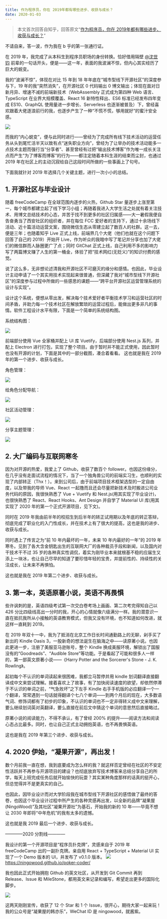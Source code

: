 ```yaml
---
title: 作为程序员，你在 2019年都有哪些进步、收获与成长？
date: 2020-01-03
---
```


> 本文首次回答自知乎，回答原文“[作为程序员，你在 2019年都有哪些进步、收获与成长？](https://www.zhihu.com/question/363043667/answer/961312815)”

不请自来，答一波，作为我在 b 乎的第一张通行证。

在 2019 年，我完成了从本科生到程序员职场的身份转换。恰好借用隔壁 [@沈世钧](https://www.zhihu.com/people/d069b25d6ca84652cb81ab3109572d90) 前辈的一句话开头，便是——这一年，表面的我波澜不惊，但内心其实经历了巨大的蜕变。

我的“波澜不惊”，体现在对比 15 年到 18 年年底在“城市型线下开源社区”的深度参与下，19 年的我“突然消失”，在开源社区 0 代码输出 0 博文输出；体现在面对日新月异、增速不减的前端新技术（WebAssembly 正式成为第四种 Web 语言、TypeScript 在业界大规模覆盖、React 16 新特性释出、ES6 标准已经发布四年变成 ES10、GraphQL 使用量进一步增长、Serverless 也逐渐被普及）下，曾经喜欢跟着大佬逐浪前行的我，也逐步产生了一种“不慌不慌，够用就好”的蜜汁安全感。

![](https://cdn.nlark.com/yuque/0/2020/png/86548/1578048093919-6faa2f79-7806-4385-8f83-6b4941ca4909.png#align=left&display=inline&height=239&margin=%5Bobject%20Object%5D&originHeight=682&originWidth=700&size=0&status=done&style=none&width=245)

而我的“内心蜕变”，便与此同时进行——曾经为了完成所有线下技术活动的运营任务从头到尾忙活半天以致有点“迷失职业方向”，曾经为了让举办的技术活动能多一点技术主题而强行当“分享者”、甚至曾经有过把“输出技术博客”作为唯一成长关注点而产生“为了博客而博客”的行为——都注定随着本科生涯的结束而尘封，也通过 2019 年在社区上的主动沉寂给自己这段时间所做的一些事画上了句号。

下面我就针对 2019 年选择几个关键主题，进行一次小小的总结。

## 1. 开源社区与毕业设计

随着 freeCodeCamp 在全球范围内逐步的火热，Github Star 量逐步上涨至第一，每个城市都建立起了线下学习小组；再随着我进入大学生活之处就有着关注技术、用博文总结技术的心态，并苦于找不到更多的社区归属感——大一暑假我便自告奋勇当了西安社区的组织者，并在每位 FCC 爱好者的支持下，通过十余场线下活动、近十篇活动运营文案，围绕微信生态从零建立起了数百人的社群。这一去，便是三年；也随着知乎 Live 正式上线，前端界几个大佬（他们也就在这个问题下回答了自己的 2019）开始开 Live，作为听众的我暗中写了笔记并分享也加了大佬们的微信群而人脉圈更广了点；同时 GitChat 正式上线，自己利用不多的影响力写了两篇博文赚了人生的第一桶金，体验了把“技术网红(无贬义)”的知识付费的感觉。

说了这么多，无非想论述清我和开源社区不可磨灭的缘分和感情。也因此，毕业设计主动申请了一个其实用技术实现起来很普通，但深藏了我对“城市型线下开源社区”的深度参与过程中所做的一些感思的课题——“跨平台开源社区运营管理系统的设计与实现”。

设计这个系统，便想从零出发，解决每个技术爱好者平衡技术学习和运营社区的时间矛盾，并助力每一个技术社区在解放繁琐的运营过程后，能做出更多非凡的事情。软件工程设计水平有限，下面是一个简单的系统结构图。

系统结构图：

![](https://cdn.nlark.com/yuque/0/2020/png/86548/1578048093916-00e8f797-5863-4c8b-8b0e-894c3655c3d3.png#align=left&display=inline&height=672&margin=%5Bobject%20Object%5D&originHeight=672&originWidth=720&size=0&status=done&style=none&width=720)

前端部分使用 Vue 全家桶并配上 UI 库 Vuetify，后端部分使用 Nest.js 系列，并配上 Electron 进行打包，实现了整个项目。由于暂时并不能正式使用，因此暂时也没有开源的计划，下面是其中的一部分截图，凑合着看看。
这也就是我在 2019 年的第一个进步、收获与成长。

角色管理：

![](https://cdn.nlark.com/yuque/0/2020/png/86548/1578048093912-27991ca0-a936-4e96-b0f4-b944e37e037c.png#align=left&display=inline&height=390&margin=%5Bobject%20Object%5D&originHeight=390&originWidth=720&size=0&status=done&style=none&width=720)

给角色分配导航：

![](https://cdn.nlark.com/yuque/0/2020/png/86548/1578048093920-90bf70df-4da1-4a94-b14f-0ab178e0698a.png#align=left&display=inline&height=385&margin=%5Bobject%20Object%5D&originHeight=385&originWidth=720&size=0&status=done&style=none&width=720)

社区活动管理：

![](https://cdn.nlark.com/yuque/0/2020/png/86548/1578048093913-37a19c48-8141-43ac-b2b0-6c165bc38fb2.png#align=left&display=inline&height=387&margin=%5Bobject%20Object%5D&originHeight=387&originWidth=720&size=0&status=done&style=none&width=720)

分享主题管理：

![](https://cdn.nlark.com/yuque/0/2020/png/86548/1578048093928-1bc29cee-c158-4e4e-86e5-ba31dee5073e.png#align=left&display=inline&height=384&margin=%5Bobject%20Object%5D&originHeight=384&originWidth=720&size=0&status=done&style=none&width=720)

## 2. 大厂编码与互联网寒冬

因为对开源的热爱，我爱上了 Github，收获了数百个 follower。也因这份缘分，在几乎没有走面试流程的情况下，当了一个独角兽公司的前端实习生，也顺利的实现了内部转正（Thx！）。来到公司后，由于前端项目技术框架选型的一定自由度，以及带我的导师 Vue、React 一起撸而且还会尽量把新技术及时搬进公司业务代码的原因，我很快熟悉了 Vue + Vuetify 和 Nest.js(用其实现了毕业设计)，也很快熟悉了 React、React Hooks、Ant Design 并自学了 Material UI 库(用其实现了 2020 年的第一个正式开源项目，见下文)。

同时在 2019 年我由前半年的校招生到后半年的转正试用期以及年底的转正答辩，彻底完成了职业化的入门性成长，并在技术上有了很大的提高，这也是我的进步、收获与成长。

同时遇上了传言之为“前 10 年内最坏的一年，未来 10 年内最好的一年”的 2019 年寒冬。见到了各大含金钥匙出生的互联网大厂的各种裁员手段和新闻，以及国内对干技术干不过 35 岁的各种真实性调侃，着实为刚毕业本来就根基不稳的应届生又添上一块冰，也让自己尽早的知道了要珍惜年轻的宝贵，并提前性的、持续性的关注成长，让未来不再惧怕。

这也就是我在 2019 年第二个进步、收获与成长。

## 3. 第一本，英语原著小说，英语不再畏惧

些许讽刺的是，英语四级考试第一次交白卷考场上画画、第二次考完得知自己以 426 分比四级线高出一分时的我，开心的心情就像六级满分一样。我的潜意识一直在抵抗我所从小接触的英语教育模式，但我又没有环境，也不知道如何改进，就这样一直耗到 2019。

在 2019 年双十一中，我为了抵消在北京工作日长时间通勤路上的无聊，剁手买了新出的 Kindle Oasis 3，一股新奇的想法诞生在脑海之中——读原著小说。也因此更进一步，注册了美服亚马逊账号，整个 Kindle 换成美服环境，解锁出了国服没有的“Goodreads”、“Audible Store”等功能。于是看起了可能和很多人一样的，第一部英文原著小说——《Harry Potter and the Sorcerer's Stone - J. K. Rowling》。

起初每个不认识的单词读起来很困难，我都立马暂停并用 kindle 划词翻译直接翻译成中文来尝试理解。接着喜欢上了故事，有了加快阅读速度的欲望，却依然停滞于不认识的单词之前，“气急败坏”之下左手 Kindle 右手手机版的必应翻译一个一个翻译，常常遇到一句话就得翻译个七八个单词——到两个月后的现在，大多数语气词、修饰词都有了初步的印象，不认识的单词也不一定非得转义成中文来理解，要么继续划词英对英翻译，要么直接在前后文中猜这个单词的意思然后直接略过。

原著小说的阅读能力，不得不承认，有了曾经 200% 的提升——阅读方法和阅读心态占比最多。同时，也让自己正式主动拥抱英语，也不再畏惧英语。

这也是我在 2019 年第三个进步、收获与成长。

## 4. 2020 伊始，“凝果开源”，再出发！

数个月前我一直在想，我到底要成为怎么样的我？就这样否定曾经在社区的不安定性活跃并不再参与开源项目的建设？也彻底放弃写技术博客来总结分享自己的所学，每天上班完成任务后就开始愉快的玩耍？其实某种角度那样的话真的挺开心，但总觉得并不是更真实的自己。

也因此，因毕业设计而对大学阶段我在城市型线下开源社区的感悟做了最终的答卷，也因这个毕业设计过程中所产生的各种灵感再出发，以全新的品牌“凝果屋(NingoWood)”及其社区“凝果开源社”为基石，开始我的新的 10 年——毕竟不想让 2030 年即将“中年危机”的我有太多的遗憾。

这也就是我 2019 最后一个进步、收获与成长。

————2020 分割线————

我设计的第一个开源项目是“程序员扑克牌”，灵感来自于 2019 年 freeCodeCamp 出的一副扑克牌。亲自用 React + TypeScript + Material UI 实现了一个 Demo 版本的 UI，并发布了 v0.1.0 版本。
![](https://cdn.nlark.com/yuque/0/2020/png/86548/1578048093916-cd7ab514-53c9-41de-ab1b-dceb6541877d.png#align=left&display=inline&height=438&margin=%5Bobject%20Object%5D&originHeight=438&originWidth=720&size=0&status=done&style=none&width=720)
https://ningowood.github.io/poker-coder/

我也因此正式开始拥抱 Github 的英文社区，从开发到 Git Commit 再到 Release、Issue 和 MileStone，都用英文来记录和编写，希望走出更多的国际化脚步。

![](https://cdn.nlark.com/yuque/0/2020/png/86548/1578048093964-19940139-132d-4d6c-9f67-909f386431d6.png#align=left&display=inline&height=450&margin=%5Bobject%20Object%5D&originHeight=450&originWidth=720&size=0&status=done&style=none&width=720)

这两天刚刚宣传，收获了 12 个 Star 和 1 个 Issue，很开心，期待大家一起来玩！
我的公众号是“凝果屋的韩亦乐”，WeChat ID 是 ningowood，就酱紫。
